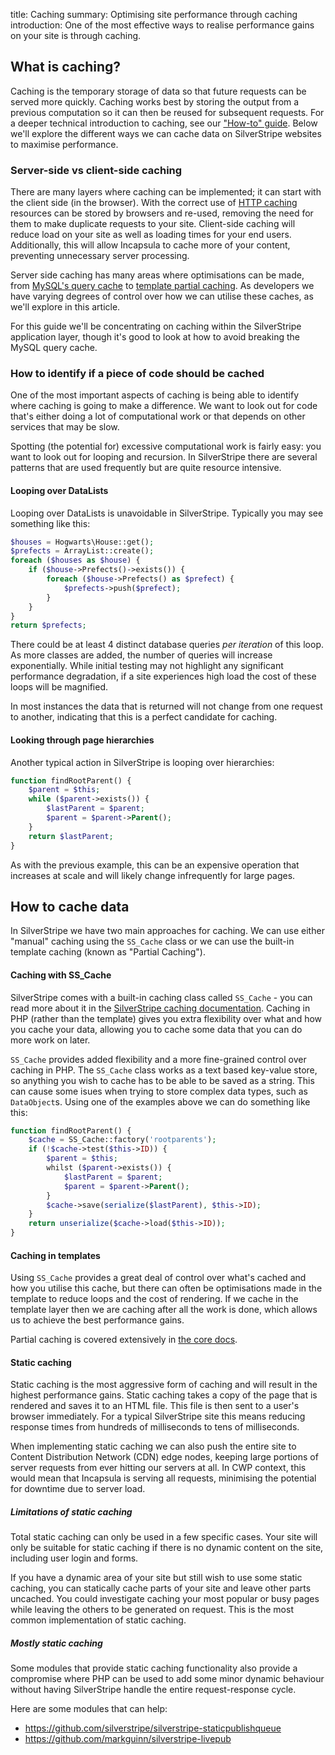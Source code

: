 title: Caching
summary: Optimising site performance through caching
introduction: One of the most effective ways to realise performance gains on your site is through caching.

## What is caching?

Caching is the temporary storage of data so that future requests can be served more quickly. Caching works best by 
storing the output from a previous computation so it can then be reused for subsequent requests. For a deeper technical 
introduction to caching, see our ["How-to" guide](https://www.cwp.govt.nz/developer-docs/en/how_tos/caching). Below 
we'll explore the different ways we can cache data on SilverStripe websites to maximise performance.

### Server-side vs client-side caching

There are many layers where caching can be implemented; it can start with the client side (in the browser). With the 
correct use of 
[HTTP caching](https://developers.google.com/web/fundamentals/performance/optimizing-content-efficiency/http-caching)
resources can be stored by browsers and re-used, removing the need for them to make duplicate requests to your site. 
Client-side caching will reduce load on your site as well as loading times for your end users. Additionally, this will 
allow Incapsula to cache more of your content, preventing unnecessary server processing.

Server side caching has many areas where optimisations can be made, from 
[MySQL's query cache](https://dev.mysql.com/doc/refman/5.7/en/query-cache.html)
to [template partial caching](https://docs.silverstripe.org/en/3/developer_guides/performance/partial_caching/). As 
developers we have varying degrees of control over how we can utilise these caches, as we'll explore in this article.

For this guide we'll be concentrating on caching within the SilverStripe application layer, though it's good to look
at how to avoid breaking the MySQL query cache.

### How to identify if a piece of code should be cached

One of the most important aspects of caching is being able to identify where caching is going to make a difference. 
We want to look out for code that's either doing a lot of computational work or that depends on other services that 
may be slow.

Spotting (the potential for) excessive computational work is fairly easy: you want to look out for looping and recursion.
In SilverStripe there are several patterns that are used frequently but are quite resource intensive.

#### Looping over DataLists

Looping over DataLists is unavoidable in SilverStripe. Typically you may see something like this:

```php
$houses = Hogwarts\House::get();
$prefects = ArrayList::create();
foreach ($houses as $house) {
	if ($house->Prefects()->exists()) {
		foreach ($house->Prefects() as $prefect) {
			$prefects->push($prefect);
		}
	}
}
return $prefects;
```

There could be at least 4 distinct database queries *per iteration* of this loop. As more classes are added, the number 
of queries will increase exponentially. While initial testing may not highlight any significant performance degradation,
if a site experiences high load the cost of these loops will be magnified.

In most instances the data that is returned will not change from one request to another, indicating that this is a 
perfect candidate for caching.

#### Looking through page hierarchies

Another typical action in SilverStripe is looping over hierarchies:

```php
function findRootParent() {
	$parent = $this;
	while ($parent->exists()) {
		$lastParent = $parent;
		$parent = $parent->Parent();
	}
	return $lastParent;
}
```

As with the previous example, this can be an expensive operation that increases at scale and will likely change 
infrequently for large pages.

## How to cache data

In SilverStripe we have two main approaches for caching. We can use either "manual" caching using the `SS_Cache` class 
or we can use the built-in template caching (known as "Partial Caching").

#### Caching with SS_Cache

SilverStripe comes with a built-in caching class called `SS_Cache` - you can read more about it in the [SilverStripe 
caching documentation](https://docs.silverstripe.org/en/3/developer_guides/performance/caching/). Caching in PHP 
(rather than the template) gives you extra flexibility over what and how you cache your data, allowing you to cache 
some data that you can do more work on later.

`SS_Cache` provides added flexibility and a more fine-grained control over caching in PHP. The `SS_Cache` class works 
as a text based key-value store, so anything you wish to cache has to be able to be saved as a string. This can cause
some isues when trying to store complex data types, such as `DataObject`s. Using one of the examples above we can do
something like this:

```php
function findRootParent() {
	$cache = SS_Cache::factory('rootparents');
	if (!$cache->test($this->ID)) {
		$parent = $this;
		whilst ($parent->exists()) {
			$lastParent = $parent;
			$parent = $parent->Parent();
		}
		$cache->save(serialize($lastParent), $this->ID);
	}
	return unserialize($cache->load($this->ID));
}
```

#### Caching in templates

Using `SS_Cache` provides a great deal of control over what's cached and how you utilise this cache, but there can 
often be optimisations made in the template to reduce loops and the cost of rendering. If we cache in the template 
layer then we are caching after all the work is done, which allows us to achieve the best performance gains.

Partial caching is covered extensively in 
[the core docs](https://docs.silverstripe.org/en/3/developer_guides/performance/partial_caching/).

#### Static caching

Static caching is the most aggressive form of caching and will result in the highest performance gains. Static caching
takes a copy of the page that is rendered and saves it to an HTML file. This file is then sent to a user's browser 
immediately. For a typical SilverStripe site this means reducing response times from hundreds of milliseconds to tens
of milliseconds.
 
When implementing static caching we can also push the entire site to Content Distribution Network (CDN) edge nodes, 
keeping large portions of server requests from ever hitting our servers at all. In CWP context, this would mean that 
Incapsula is serving all requests, minimising the potential for downtime due to server load.

##### Limitations of static caching

Total static caching can only be used in a few specific cases. Your site will only be suitable for static caching if 
there is no dynamic content on the site, including user login and forms.

If you have a dynamic area of your site but still wish to use some static caching, you can statically cache parts of 
your site and leave other parts uncached. You could investigate caching your most popular or busy pages while leaving
the others to be generated on request. This is the most common implementation of static caching.

##### Mostly static caching

Some modules that provide static caching functionality also provide a compromise where PHP can be used to add some 
minor dynamic behaviour without having SilverStripe handle the entire request-response cycle.

Here are some modules that can help:

- https://github.com/silverstripe/silverstripe-staticpublishqueue
- https://github.com/markguinn/silverstripe-livepub